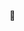 🧐

<!---
Irevall/Irevall is a ✨ special ✨ repository because its `README.md` (this file) appears on your GitHub profile.
You can click the Preview link to take a look at your changes.
--->
